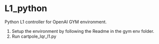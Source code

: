 # L1_python
 Python L1 controller for OpenAI GYM environment.
 
1. Setup the environment by following the Readme in the gym env folder.
2. Run cartpole_lqr_l1.py
